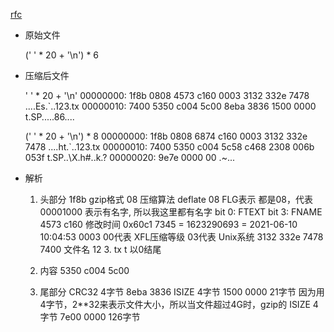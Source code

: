 [rfc](https://datatracker.ietf.org/doc/html/rfc1952#section-2)


* 原始文件

    (' ' * 20 + '\n') * 6

* 压缩后文件


    ' ' * 20 + '\n'
    00000000: 1f8b 0808 4573 c160 0003 3132 332e 7478  ....Es.`..123.tx
    00000010: 7400 5350 c004 5c00 8eba 3836 1500 0000  t.SP..\...86....


    (' ' * 20 + '\n') * 8
    00000000: 1f8b 0808 6874 c160 0003 3132 332e 7478  ....ht.`..123.tx
    00000010: 7400 5350 c004 5c58 c468 2308 006b 053f  t.SP..\X.h#..k.?
    00000020: 9e7e 0000 00                             .~...


* 解析

    1. 头部分
    1f8b gzip格式
    08 压缩算法 deflate
    08 FLG表示 都是08，代表 00001000 表示有名字, 所以我这里都有名字
      bit 0: FTEXT
      bit 3: FNAME
    4573 c160 修改时间 0x60c1 7345 = 1623290693 = 2021-06-10 10:04:53
    0003 00代表 XFL压缩等级
         03代表 Unix系统
    3132 332e 7478 7400 文件名 12 3. tx t 以0结尾

    2. 内容 
    5350 c004 5c00

    3. 尾部分
    CRC32 4字节 8eba 3836
    ISIZE 4字节 1500 0000 21字节  因为用4字节，2**32来表示文件大小，所以当文件超过4G时，gzip的
    ISIZE 4字节 7e00 0000 126字节
